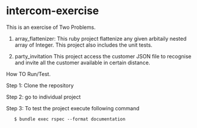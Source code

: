 # intercom-exercise

This is an exercise of Two Problems.

1. array_flattenizer: This ruby project flattenize any given arbitaily nested array of Integer.
This project also includes the unit tests.

2. party_invitation
This project access the customer JSON file to recognise and invite all the customer available in certain distance.


How TO Run/Test.

Step 1: Clone the repository

Step 2: go to individual project 

Step 3: To test the project execute following command 
 
       $ bundle exec rspec --format documentation

 
